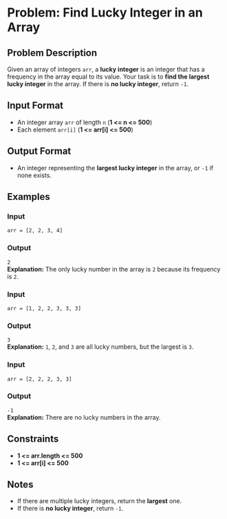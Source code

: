 # Problem: Find Lucky Integer in an Array

## Problem Description
Given an array of integers `arr`, a **lucky integer** is an integer that has a frequency in the array equal to its value. Your task is to **find the largest lucky integer** in the array. If there is **no lucky integer**, return `-1`.

## Input Format
- An integer array `arr` of length `n` (**1 <= n <= 500**)
- Each element `arr[i]` (**1 <= arr[i] <= 500**)

## Output Format
- An integer representing the **largest lucky integer** in the array, or `-1` if none exists.

## Examples

### Input
`arr = [2, 2, 3, 4]`<br/>
### Output
`2`<br/>
**Explanation:** The only lucky number in the array is `2` because its frequency is `2`.

### Input
`arr = [1, 2, 2, 3, 3, 3]`<br/>
### Output
`3`<br/>
**Explanation:** `1`, `2`, and `3` are all lucky numbers, but the largest is `3`.

### Input
`arr = [2, 2, 2, 3, 3]`<br/>
### Output
`-1`<br/>
**Explanation:** There are no lucky numbers in the array.

## Constraints
- **1 <= arr.length <= 500**
- **1 <= arr[i] <= 500**

## Notes
- If there are multiple lucky integers, return the **largest** one.
- If there is **no lucky integer**, return `-1`.


